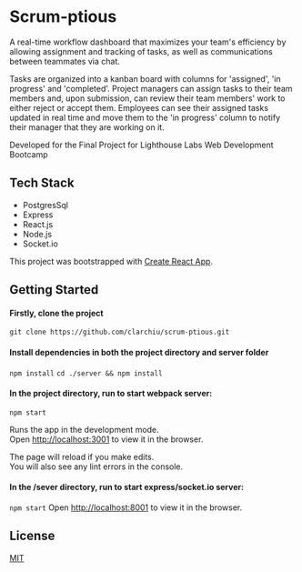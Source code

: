 # Scrum-ptious

A real-time workflow dashboard that maximizes your team's efficiency by allowing assignment and tracking of tasks, as well as communications between teammates via chat. 

Tasks are organized into a kanban board with columns for 'assigned', 'in progress' and 'completed'. Project managers can assign tasks to their team members and, upon submission, can review their team members' work to either reject or accept them. Employees can see their assigned tasks updated in real time and move them to the 'in progress' column to notify their manager that they are working on it. 

Developed for the Final Project for Lighthouse Labs Web Development Bootcamp

## Tech Stack
* PostgresSql
* Express
* React.js
* Node.js
* Socket.io

This project was bootstrapped with [Create React App](https://github.com/facebook/create-react-app).

## Getting Started

#### Firstly, clone the project

`git clone https://github.com/clarchiu/scrum-ptious.git`

#### Install dependencies in both the project directory and server folder

`npm install`
`cd ./server && npm install`

#### In the project directory, run to start webpack server:

`npm start`

Runs the app in the development mode.\
Open [http://localhost:3001](http://localhost:3001) to view it in the browser.

The page will reload if you make edits.\
You will also see any lint errors in the console.

#### In the /sever directory, run to start express/socket.io server:
`npm start` 
Open [http://localhost:8001](http://localhost:8001) to view it in the browser.

## License
[MIT](htps://choosealicense.com/licenses/mit/)
